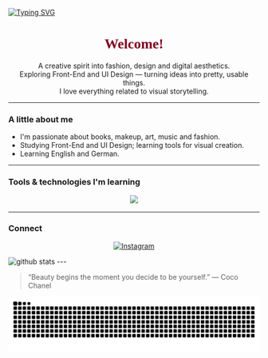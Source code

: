 [![Typing SVG](https://readme-typing-svg.demolab.com?font=Playfair+Display&size=28&pause=1200&color=800020&center=true&vCenter=true&width=600&lines=Hello!;My+name+is+Larissa+Pinheiro+❥)](https://git.io/typing-svg)

<h1 align="center" style="color:#800020; font-family:Poppins;">Welcome!</h1>

<p align="center">
  A creative spirit into fashion, design and digital aesthetics.<br>
  Exploring Front-End and UI Design — turning ideas into pretty, usable things.<br>
  I love everything related to visual storytelling.
</p>

---

### A little about me
- I'm passionate about books, makeup, art, music and fashion.  
- Studying Front-End and UI Design; learning tools for visual creation.  
- Learning English and German.  

---

### Tools & technologies I'm learning
<p align="center">
  <img src="https://skillicons.dev/icons?i=html,css,js,figma,photoshop,illustrator,github,vscode" />
</p>

---

### Connect
<p align="center">
  <a href="https://instagram.com/izlaari_" target="_blank">
    <img src="https://img.shields.io/badge/-Instagram-%23E4405F?style=for-the-badge&logo=instagram&logoColor=white&color=800020" alt="Instagram">
  </a>
</p>
<img src="https://github-readme-stats.vercel.app/api?username=laripinheiroz&show_icons=true&theme=maroongold&title_color=800020&icon_color=800020&text_color=3a2e2e&bg_color=fdf5e6" alt="github stats" />
---

> “Beauty begins the moment you decide to be yourself.” — Coco Chanel

<p align="center">

</p>


<p align="center">
  <picture>
    <source media="(prefers-color-scheme: dark)" srcset="https://raw.githubusercontent.com/laripinheiroz/laripinheiroz/output/github-contribution-grid-snake-dark.svg" />
    <source media="(prefers-color-scheme: light)" srcset="https://raw.githubusercontent.com/laripinheiroz/laripinheiroz/output/github-contribution-grid-snake.svg" />
    <img alt="Contribution Animation" src="https://raw.githubusercontent.com/laripinheiroz/laripinheiroz/output/github-contribution-grid-snake.svg" />
  </picture>
</p>
